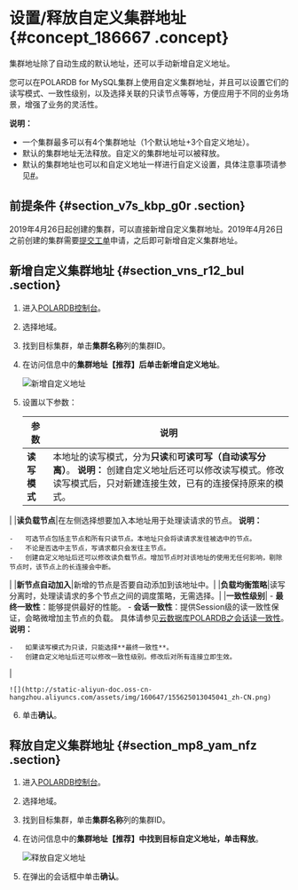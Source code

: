 # 设置/释放自定义集群地址 {#concept_186667 .concept}

集群地址除了自动生成的默认地址，还可以手动新增自定义地址。

您可以在POLARDB for MySQL集群上使用自定义集群地址，并且可以设置它们的读写模式、一致性级别，以及选择关联的只读节点等等，方便应用于不同的业务场景，增强了业务的灵活性。

**说明：** 

-   一个集群最多可以有4个集群地址（1个默认地址+3个自定义地址）。
-   默认的集群地址无法释放。自定义的集群地址可以被释放。
-   默认的集群地址也可以和自定义地址一样进行自定义设置，具体注意事项请参见[\#](#)。

## 前提条件 {#section_v7s_kbp_g0r .section}

2019年4月26日起创建的集群，可以直接新增自定义集群地址。2019年4月26日之前创建的集群需要[提交工单](https://workorder.console.aliyun.com/console.htm#/ticket/add?productCode=polardb)申请，之后即可新增自定义集群地址。

## 新增自定义集群地址 {#section_vns_r12_bul .section}

1.  进入[POLARDB控制台](https://polardb.console.aliyun.com/)。
2.  选择地域。
3.  找到目标集群，单击**集群名称**列的集群ID。
4.  在访问信息中的**集群地址【推荐】**后单击**新增自定义地址**。

    ![新增自定义地址](http://static-aliyun-doc.oss-cn-hangzhou.aliyuncs.com/assets/img/160647/155625013045027_zh-CN.png)

5.  设置以下参数：

    |参数|说明|
    |--|--|
    |**读写模式**|本地址的读写模式，分为**只读**和**可读可写（自动读写分离）**。 **说明：** 创建自定义地址后还可以修改读写模式。修改读写模式后，只对新建连接生效，已有的连接保持原来的模式。

 |
    |**读负载节点**|在左侧选择想要加入本地址用于处理读请求的节点。 **说明：** 

    -   可选节点包括主节点和所有只读节点。本地址只会将读请求发往被选中的节点。
    -   不论是否选中主节点，写请求都只会发往主节点。
    -   创建自定义地址后还可以修改读负载节点。增加节点时对该地址的使用无任何影响，剔除节点时，该节点上的长连接会中断。
 |
    |**新节点自动加入**|新增的节点是否要自动添加到该地址中。|
    |**负载均衡策略**|读写分离时，处理读请求的多个节点之间的调度策略，无需选择。|
    |**一致性级别**|     -   **最终一致性**：能够提供最好的性能。
    -   **会话一致性**：提供Session级的读一致性保证，会略微增加主节点的负载。
 具体请参见[云数据库POLARDB之会话读一致性](../../../../cn.zh-CN/产品简介/隐藏目录/云数据库POLARDB之会话读一致性.md#)。 **说明：** 

    -   如果读写模式为只读，只能选择**最终一致性**。
    -   创建自定义地址后还可以修改一致性级别。修改后对所有连接立即生效。
 |

    ![](http://static-aliyun-doc.oss-cn-hangzhou.aliyuncs.com/assets/img/160647/155625013045041_zh-CN.png)

6.  单击**确认**。

## 释放自定义集群地址 {#section_mp8_yam_nfz .section}

1.  进入[POLARDB控制台](https://polardb.console.aliyun.com/)。
2.  选择地域。
3.  找到目标集群，单击**集群名称**列的集群ID。
4.  在访问信息中的**集群地址【推荐】**中找到目标自定义地址，单击**释放**。

    ![释放自定义地址](http://static-aliyun-doc.oss-cn-hangzhou.aliyuncs.com/assets/img/160647/155625013145049_zh-CN.png)

5.  在弹出的会话框中单击**确认**。

